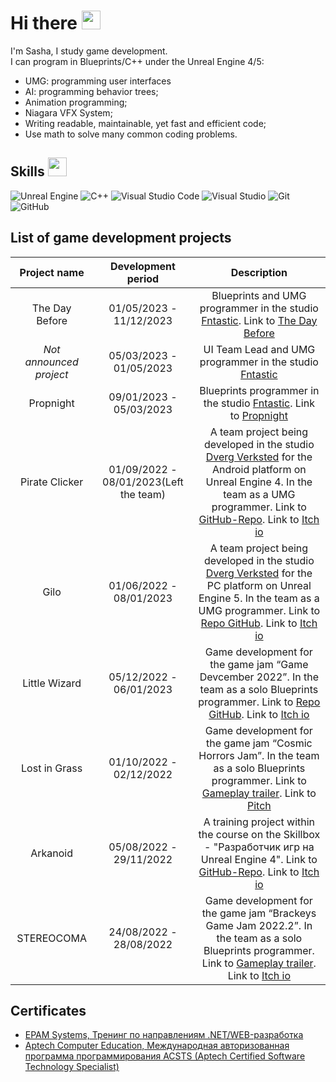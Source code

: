 # Hi there <img src="https://raw.githubusercontent.com/MartinHeinz/MartinHeinz/master/wave.gif" width="30px">

I'm Sasha, I study game development.  
I can program in Blueprints/C++ under the Unreal Engine 4/5:  
* UMG: programming user interfaces
* AI: programming behavior trees;
* Animation programming;
* Niagara VFX System;
* Writing readable, maintainable, yet fast and efficient code;  
* Use math to solve many common coding problems.    


## Skills <img src="https://user-images.githubusercontent.com/34418187/202911895-f5e9690b-9772-4c3a-8ba6-d6ad2039e3b4.gif" width="30px">
 <img alt="Unreal Engine" src="https://img.shields.io/badge/unrealengine-%23313131.svg?style=for-the-badge&logo=unrealengine&logoColor=white"/> <img alt="C++" src="https://img.shields.io/badge/c++-%2300599C.svg?style=for-the-badge&logo=c%2B%2B&logoColor=white"/> <img alt="Visual Studio Code" src="https://img.shields.io/badge/VisualStudioCode-0078d7.svg?style=for-the-badge&logo=visual-studio-code&logoColor=white"/> <img alt="Visual Studio" src="https://img.shields.io/badge/VisualStudio-5C2D91.svg?style=for-the-badge&logo=visual-studio&logoColor=white"/> <img alt="Git" src="https://img.shields.io/badge/git-%23F05033.svg?style=for-the-badge&logo=git&logoColor=white"/> ![GitHub](https://img.shields.io/badge/github-%23121011.svg?style=for-the-badge&logo=github&logoColor=white)
## List of game development projects
| Project name | Development period | Description |
|:------------:|:------------------:|:-----------:|
| The Day Before |01/05/2023 - 11/12/2023| Blueprints and UMG programmer in the studio [Fntastic](https://ru.fntastic.com/). Link to [The Day Before](https://www.daybeforegame.com/) |
| *Not announced project* |05/03/2023 - 01/05/2023| UI Team Lead and UMG programmer in the studio [Fntastic](https://ru.fntastic.com/) |
| Propnight |09/01/2023 - 05/03/2023| Blueprints programmer in the studio [Fntastic](https://ru.fntastic.com/). Link to [Propnight](https://www.propnight.com/) |
| Pirate Clicker |01/09/2022 - 08/01/2023(Left the team)| A team project being developed in the studio [Dverg Verksted](https://github.com/Dverg-Verksted) for the Android platform on Unreal Engine 4. In the team as a UMG programmer. Link to [GitHub-Repo](https://github.com/Dverg-Verksted/PirateClicker). Link to [Itch io](https://dvergverksted.itch.io/pirate-clicker) |
| Gilo |01/06/2022 - 08/01/2023| A team project being developed in the studio [Dverg Verksted](https://github.com/Dverg-Verksted) for the PC platform on Unreal Engine 5. In the team as a UMG programmer. Link to [Repo GitHub](https://github.com/Dverg-Verksted/Gilo). Link to [Itch io](https://dvergverksted.itch.io/horror-game) |
| Little Wizard |05/12/2022 - 06/01/2023| Game development for the game jam “Game Devcember 2022”. In the team as a solo Blueprints programmer. Link to [Repo GitHub](https://github.com/Por7ableWorlD/Little_Wizard). Link to [Itch io](https://por7ableworld.itch.io/little-wizard) |
| Lost in Grass |01/10/2022 - 02/12/2022| Game development for the game jam “Cosmic Horrors Jam”. In the team as a solo Blueprints programmer. Link to [Gameplay trailer](https://youtu.be/epFkhUCsgmA). Link to [Pitch](https://portfolio.hse.ru/Project/149348#149348_3263401) |
| Arkanoid |05/08/2022 - 29/11/2022| A training project within the course on the Skillbox - "Разработчик игр на Unreal Engine 4". Link to [GitHub-Repo](https://github.com/Por7ableWorlD/Arkanoid). Link to [Itch io](https://por7ableworld.itch.io/arkanoid) |
| STEREOCOMA |24/08/2022 - 28/08/2022| Game development for the game jam “Brackeys Game Jam 2022.2”. In the team as a solo Blueprints programmer. Link to [Gameplay trailer](https://youtu.be/3MnY63UvC1o). Link to [Itch io](https://itch.io/jam/brackeys-8/rate/1680058) |

## Certificates
* [EPAM Systems, Тренинг по направлениям .NET/WEB-разработка](https://drive.google.com/file/d/1b6xx28p_QM6FbyuxRjVeUYWLmZgQgvCo/view)  
* [Aptech Computer Education, Международная авторизованная программа программирования ACSTS (Aptech Certified Software Technology Specialist)](https://drive.google.com/file/d/1PWX7pavxeaKBpJs4jzXfZl-POjCK4Ymh/view)  
